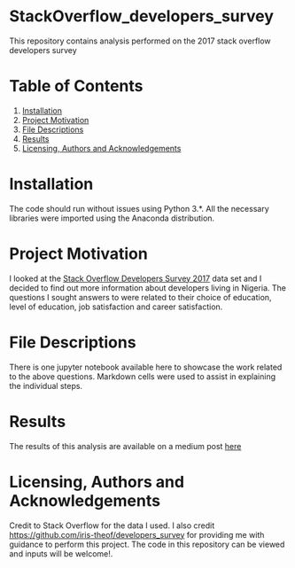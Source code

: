 # StackOverflow_developers_survey
This repository contains analysis performed on the 2017 stack overflow developers survey

# Table of Contents

1. [Installation](https://github.com/UOIKENNA/StackOverflow_developers_survey#Installation)
2. [Project Motivation](https://github.com/UOIKENNA/StackOverflow_developers_survey#Project)
3. [File Descriptions](https://github.com/UOIKENNA/StackOverflow_developers_survey#File)
4. [Results](https://github.com/UOIKENNA/StackOverflow_developers_survey#results)
5. [Licensing, Authors and Acknowledgements](https://github.com/UOIKENNA/StackOverflow_developers_survey#licensing)

# Installation
The code should run without issues using Python 3.*. All the necessary libraries were imported using the Anaconda distribution.

# Project Motivation

I looked at the [Stack Overflow Developers Survey 2017](https://www.kaggle.com/stackoverflow/so-survey-2017) data set and I decided to find out more information about developers living in Nigeria. The questions I sought answers to were related to their choice of education, level of education, job satisfaction and career satisfaction.

# File Descriptions

There is one jupyter notebook available here to showcase the work related to the above questions. Markdown cells were used to assist in explaining the individual steps.

# Results
The results of this analysis are available on a medium post [here](https://uikenna97.medium.com/a-survey-on-developers-in-nigeria-f7f1380f61ff)

# Licensing, Authors and Acknowledgements

Credit to Stack Overflow for the data I used. I also credit https://github.com/iris-theof/developers_survey for providing me with guidance to perform this project. The code in this repository can be viewed and inputs will be welcome!.
